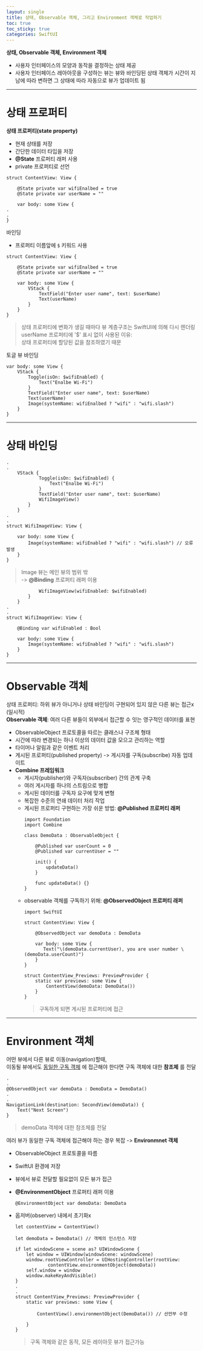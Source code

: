```yaml
---
layout: single
title: 상태, Observable 객체, 그리고 Environment 객체로 작업하기
toc: true
toc_sticky: true
categories: SwiftUI
---
```

**상태, Observable 객체, Environment 객체**
* 사용자 인터페이스의 모양과 동작을 결정하는 상태 제공
* 사용자 인터페이스 레아아웃을 구성하는 뷰는 뷰와 바인딩된 상태 객체가 시간이 지남에 따라 변하면 그 상태에 따라 자동으로 뷰가 업데이트 됨

------------

# 상태 프로퍼티
**상태 프로퍼티(state property)**
* 현재 상태를 저장
* 간단한 데이터 타입을 저장
* **@State** 프로퍼티 래퍼 사용
* private 프로퍼티로 선언

```
struct ContentView: View {

    @State private var wifiEnalbed = true
    @State private var userName = ""
    
    var body: some View {
.
.
}
```
바인딩
* 프로퍼티 이름앞에 ```$``` 키워드 사용

```
struct ContentView: View {

    @State private var wifiEnalbed = true
    @State private var userName = ""
    
    var body: some View {
        VStack {
            TextField("Enter user name", text: $userName)
            Text(userName)
        }
    }
}
```
> 상태 프로퍼티에 변화가 생길 때마다 뷰 계층구조는 SwiftUI에 의해 다시 렌더링<br/>
> userName 프로퍼티에 '$' 표시 없이 사용된 이유:<br/>
> 상태 프로퍼티에 할당된 값을 참조하였기 때문

토글 뷰 바인딩
```
var body: some View {
    VStack {
        Toggle(isOn: $wifiEnabled) {
            Text("Enalbe Wi-Fi")
        }
        TextField("Enter user name", text: $userName)
        Text(userName)
        Image(systemName: wifiEnalbed ? "wifi" : "wifi.slash")
    }
}
```

-------------

# 상태 바인딩
```
.
.
    VStack {
            Toggle(isOn: $wifiEnabled) {
                Text("Enalbe Wi-Fi")
            }
            TextField("Enter user name", text: $userName)
            WifiImageView()
        }
    }
.
.
struct WifiImageView: View {

    var body: some View {
        Image(systemName: wifiEnabled ? "wifi" : "wifi.slash") // 오류 발생
    }
}
```
> Image 뷰는 메인 뷰의 범위 밖<br/>
> -> **@Binding** 프로퍼티 래퍼 이용

```
            WifiImageView(wifiEnabled: $wifiEnabled)
        }
    }
.
.
struct WifiImageView: View {

    @Binding var wifiEnabled : Bool

    var body: some View {
        Image(systemName: wifiEnabled ? "wifi" : "wifi.slash") 
    }
}
```

-----------

# Observable 객체
상태 프로퍼티: 하위 뷰가 아니거나 상태 바인딩이 구현되어 있지 않은 다른 뷰는 접근x (일시적)<br/>
**Observable 객체**: 여러 다른 뷰들이 외부에서 접근할 수 잇는 영구적인 데이터를 표현
* ObservableObject 프로토콜을 따르는 클래스나 구조체 형태
* 시간에 따라 변경되는 하나 이상의 데이터 값을 모으고 관리하는 역할
* 타이머나 알림과 같은 이벤트 처리
* 게시된 프로퍼티(published property) -> 게시자를 구독(subscribe) 자동 업데이트
* **Combine 프레임워크**
    * 게시자(publisher)와 구독자(subscriber) 간의 관계 구축
    * 여러 게시자를 하나의 스트림으로 병합
    * 게시된 데이터를 구독자 요구에 맞게 변형
    * 복잡한 수준의 연쇄 데이터 처리 작업
    * 게시된 프로퍼티 구현하는 가장 쉬운 방법: **@Published 프로퍼티 래퍼**
        ```
        import Foundation
        import Combine

        class DemoData : ObservableObject {

            @Published var userCount = 0
            @Published var currentUser = ""
            
            init() {
                updateData()
            }
            
            func updateData() {}
        }
        ```
    * observable 객체를 구독하기 위해: **@ObservedObject 프로퍼티 래퍼**
        ```
        import SwiftUI
        
        struct ContentView: View {
            
            @ObservedObject var demoData : DemoData
            
            var body: some View {
               Text("\(demoData.currentUser), you are user number \(demoData.userCount)")
            }
        }
        
        struct ContentView_Previews: PreviewProvider {
            static var previews: some View {
                ContentView(demoData: DemoData())
            }
        }
        ```
        > 구독하게 되면 게시된 프로퍼티에 접근

---------------

# Environment 객체
어떤 뷰에서 다른 뷰로 이동(navigation)할때,<br/>
이동될 뷰에서도 <u>동일한 구독 객체</u> 에 접근해야 한다면 구독 객체에 대한 **참조체** 를 전달
```
.
.
@ObservedObject var demoData : DemoData = DemoData()
.
.
NavigationLink(destination: SecondView(demoData)) {
    Text("Next Screen")
}
```
> demoData 객체에 대한 참조체를 전달<br/>

여러 뷰가 동일한 구독 객체에 접근해야 하는 경우 복잡 -> **Environmnet 객체**
* ObservableObject 프로토콜을 따름
* SwiftUI 환경에 저장
* 뷰에서 뷰로 전달할 필요없이 모든 뷰가 접근
* **@EnvironmentObject** 프로퍼티 래퍼 이용
    ```
    @EnvironmentObject var demoData: DemoData
    ```

* 옵저버(observer) 내에서 초기화x
    ```
    let contentView = ContentView()

    let demoData = DemoData() // 객체의 인스턴스 저장

    if let windowScene = scene as? UIWindowScene {
        let window = UIWindow(windowScene: windowScene)
        window.rootViewController = UIHostingController(rootView:
                contentView.environmentObject(demoData))
        self.window = window
        window.makeKeyAndVisible()
    }
    .
    .
    struct ContentView_Previews: PreviewProvider {
        static var previews: some View {

            ContentView().environmentObject(DemoData()) // 선언부 수정

        }
    }
    ```
    > 구독 객체와 같은 동작, 모든 레이아웃 뷰가 접근가능


